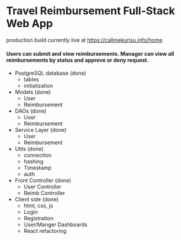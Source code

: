 <h1>Travel Reimbursement Full-Stack Web App</h1>

production build currently live at <a>https://callmekurisu.info/home</a>

<h4>Users can submit and view reimbursements. Manager can view all reimbursements by status and approve or deny request.</h4>

* PostgreSQL database (done)
    - tables
    - initialization
* Models (done)
    - User
    - Reimbursement
* DAOs (done)
    - User
    - Reimbursement
* Service Layer (done)
    - User
    - Reimbursement
* Utils (done) 
    - connection
    - hashing
    - Timestamp
    - auth 
* Front Controller (done)
    - User Controller
    - Reimb Controller
* Client side (done)
    - html, css, js
    - Login
    - Registration
    - User/Manger Dashboards
    - React refactoring 
